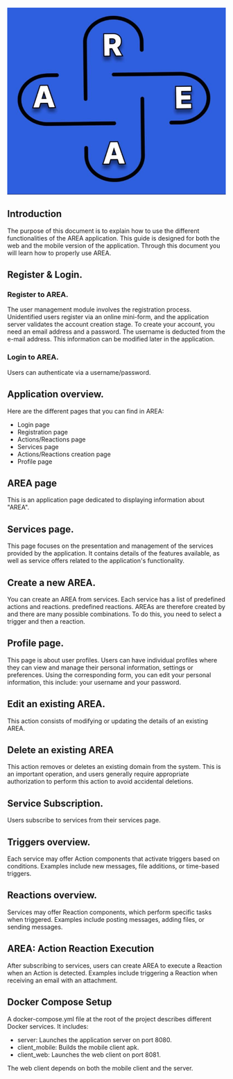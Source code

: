 
  ![AREA](arrea.jpeg)
## Introduction
The purpose of this document is to explain how to use the different
functionalities of the AREA application.
This guide is designed for both the web and the mobile version of the
application.
Through this document you will learn how to properly use AREA.

## Register & Login.

### Register to AREA.

The user management module involves the registration process.
Unidentified users register via an online mini-form, and the application server validates the account creation stage.
To create your account, you need an email address and a password. The username is deducted from the e-mail address.
This information can be modified later in the application.

### Login to AREA.

Users can authenticate via a username/password.

## Application overview.

Here are the different pages that you can find in AREA:

- Login page 
- Registration page
- Actions/Reactions page
- Services page 
- Actions/Reactions creation page
- Profile page

## AREA page

This is an application page dedicated to displaying information about "AREA". 

## Services page.

This page focuses on the presentation and management of the services provided by the application. It contains details of the features available, as well as service offers related to the application's functionality.

## Create a new AREA.

You can create an AREA from services.
Each service has a list of predefined actions and reactions. 
predefined reactions. AREAs are therefore created by and there are many possible combinations.
To do this, you need to select a trigger and then a reaction.

## Profile page.

This page is about user profiles. Users can have individual profiles where they can view and manage their  personal information, settings or preferences.
Using the corresponding form, you can edit your personal information, this include: your username and your
password.

## Edit an existing AREA.

This action consists of modifying or updating the details of an existing AREA. 

## Delete an existing AREA

This action removes or deletes an existing domain from the system. This is an important operation, and users generally require appropriate authorization to perform this action to avoid accidental deletions.

## Service Subscription.

Users subscribe to services from their services page.

## Triggers overview.

Each service may offer Action components that activate triggers based on conditions. Examples include new messages, file additions, or time-based triggers.

## Reactions overview.

Services may offer Reaction components, which perform specific tasks when triggered. Examples include posting messages, adding files, or sending messages.

## AREA: Action Reaction Execution

After subscribing to services, users can create AREA to execute a Reaction when an Action is detected. Examples include triggering a Reaction when receiving an email with an attachment.

## Docker Compose Setup

A docker-compose.yml file at the root of the project describes different Docker services. It includes:

  - server: Launches the application server on port 8080.
  - client_mobile: Builds the mobile client apk.
  - client_web: Launches the web client on port 8081.

The web client depends on both the mobile client and the server.